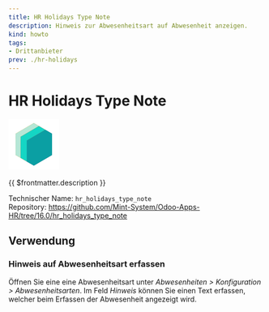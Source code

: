```yaml
---
title: HR Holidays Type Note
description: Hinweis zur Abwesenheitsart auf Abwesenheit anzeigen.
kind: howto
tags:
- Drittanbieter
prev: ./hr-holidays
---
```

# HR Holidays Type Note
![icon_oms_box](attachments/icons_odoo_mint_system.png)

{{ $frontmatter.description }}

Technischer Name: `hr_holidays_type_note`\
Repository: <https://github.com/Mint-System/Odoo-Apps-HR/tree/16.0/hr_holidays_type_note>

## Verwendung

### Hinweis auf Abwesenheitsart erfassen

Öffnen Sie eine eine Abwesenheitsart unter *Abwesenheiten > Konfiguration > Abwesenheitsarten*. Im Feld *Hinweis* können Sie einen Text erfassen, welcher beim Erfassen der Abwesenheit angezeigt wird.
